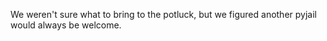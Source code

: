 We weren't sure what to bring to the potluck, but we figured another pyjail would always be welcome.
